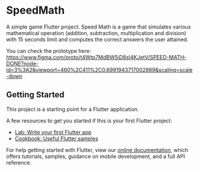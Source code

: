 # SpeedMath

A simple game Flutter project. Speed Math is a game that simulates various mathematical operation (addition, subtraction, multiplication and division) with 15 seconds limit and computes the correct answers the user attained.

You can check the prototype here:
https://www.figma.com/proto/t4Wtp7MdBW5iD8sI4KJetV/SPEED-MATH-DONE?node-id=3%3A2&viewport=460%2C411%2C0.6991943717002869&scaling=scale-down

## Getting Started

This project is a starting point for a Flutter application.

A few resources to get you started if this is your first Flutter project:

- [Lab: Write your first Flutter app](https://flutter.dev/docs/get-started/codelab)
- [Cookbook: Useful Flutter samples](https://flutter.dev/docs/cookbook)

For help getting started with Flutter, view our
[online documentation](https://flutter.dev/docs), which offers tutorials,
samples, guidance on mobile development, and a full API reference.
